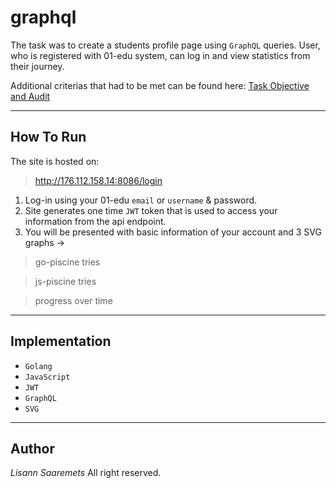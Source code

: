 # graphql
The task was to create a students profile page using `GraphQL` queries. 
User, who is registered with 01-edu system, can log in and view statistics from their journey. 

Additional criterias that had to be met can be found here: [Task Objective and Audit](https://github.com/01-edu/public/tree/master/subjects/graphql)

---
## How To Run
The site is hosted on:
> http://176.112.158.14:8086/login

1. Log-in using your 01-edu `email` or `username` & password.
2. Site generates one time `JWT` token that is used to access your information from the api endpoint.
3. You will be presented with basic information of your account and 3 SVG graphs ->
> go-piscine tries

> js-piscine tries

> progress over time
---
## Implementation
- `Golang`
- `JavaScript`
- `JWT`
- `GraphQL`
- `SVG`

---
## Author
*Lisann Saaremets*
All right reserved.
